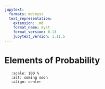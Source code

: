 ```yaml
---
jupytext:
  formats: md:myst
  text_representation:
    extension: .md
    format_name: myst
    format_version: 0.13
    jupytext_version: 1.11.5
---
```


# Elements of Probability

```{image} _static/img/coming_soon.png
   :scale: 100 %
   :alt: soming soon
   :align: center

